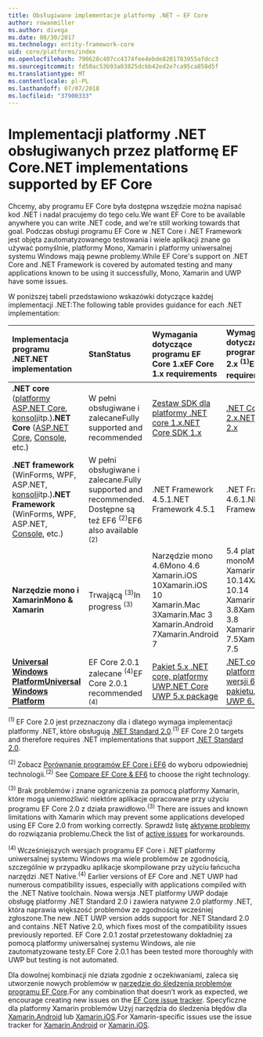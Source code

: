 ```yaml
---
title: Obsługiwane implementacje platformy .NET — EF Core
author: rowanmiller
ms.author: divega
ms.date: 08/30/2017
ms.technology: entity-framework-core
uid: core/platforms/index
ms.openlocfilehash: 790628c407cc4374fee4ebde8201783955afdcc3
ms.sourcegitcommit: fd50ac53b93a03825dcbb42ed2e7ca95ca858d5f
ms.translationtype: MT
ms.contentlocale: pl-PL
ms.lasthandoff: 07/07/2018
ms.locfileid: "37900333"
---
```

# <a name="net-implementations-supported-by-ef-core"></a><span data-ttu-id="ed609-102">Implementacji platformy .NET obsługiwanych przez platformę EF Core</span><span class="sxs-lookup"><span data-stu-id="ed609-102">.NET implementations supported by EF Core</span></span>

<span data-ttu-id="ed609-103">Chcemy, aby programu EF Core była dostępna wszędzie można napisać kod .NET i nadal pracujemy do tego celu.</span><span class="sxs-lookup"><span data-stu-id="ed609-103">We want EF Core to be available anywhere you can write .NET code, and we're still working towards that goal.</span></span> <span data-ttu-id="ed609-104">Podczas obsługi programu EF Core w .NET Core i .NET Framework jest objęta zautomatyzowanego testowania i wiele aplikacji znane go używać pomyślnie, platformy Mono, Xamarin i platformy uniwersalnej systemu Windows mają pewne problemy.</span><span class="sxs-lookup"><span data-stu-id="ed609-104">While EF Core's support on .NET Core and .NET Framework is covered by automated testing and many applications known to be using it successfully, Mono, Xamarin and UWP have some issues.</span></span>

<span data-ttu-id="ed609-105">W poniższej tabeli przedstawiono wskazówki dotyczące każdej implementacji .NET:</span><span class="sxs-lookup"><span data-stu-id="ed609-105">The following table provides guidance for each .NET implementation:</span></span>

| <span data-ttu-id="ed609-106">Implementacja programu .NET</span><span class="sxs-lookup"><span data-stu-id="ed609-106">.NET implementation</span></span>                                                                                                  | <span data-ttu-id="ed609-107">Stan</span><span class="sxs-lookup"><span data-stu-id="ed609-107">Status</span></span>                                                             | <span data-ttu-id="ed609-108">Wymagania dotyczące programu EF Core 1.x</span><span class="sxs-lookup"><span data-stu-id="ed609-108">EF Core 1.x requirements</span></span>                                                                                | <span data-ttu-id="ed609-109">Wymagania dotyczące programu EF Core 2.x <sup>(1)</sup></span><span class="sxs-lookup"><span data-stu-id="ed609-109">EF Core 2.x requirements <sup>(1)</sup></span></span>                                                                 |
|:---------------------------------------------------------------------------------------------------------------------|:-------------------------------------------------------------------|:--------------------------------------------------------------------------------------------------------|:--------------------------------------------------------------------------------------------------------|
| <span data-ttu-id="ed609-110">**.NET core** ([platformy ASP.NET Core](../get-started/aspnetcore/index.md), [konsoli](../get-started/netcore/index.md)itp.)</span><span class="sxs-lookup"><span data-stu-id="ed609-110">**.NET Core** ([ASP.NET Core](../get-started/aspnetcore/index.md), [Console](../get-started/netcore/index.md), etc.)</span></span> | <span data-ttu-id="ed609-111">W pełni obsługiwane i zalecane</span><span class="sxs-lookup"><span data-stu-id="ed609-111">Fully supported and recommended</span></span>                                    | [<span data-ttu-id="ed609-112">Zestaw SDK dla platformy .NET core 1.x</span><span class="sxs-lookup"><span data-stu-id="ed609-112">.NET Core SDK 1.x</span></span>](https://www.microsoft.com/net/core/)                                                | [<span data-ttu-id="ed609-113">.NET Core SDK 2.x</span><span class="sxs-lookup"><span data-stu-id="ed609-113">.NET Core SDK 2.x</span></span>](https://www.microsoft.com/net/core/)                                                |
| <span data-ttu-id="ed609-114">**.NET framework** (WinForms, WPF, ASP.NET, [konsoli](../get-started/full-dotnet/index.md)itp.)</span><span class="sxs-lookup"><span data-stu-id="ed609-114">**.NET Framework** (WinForms, WPF, ASP.NET, [Console](../get-started/full-dotnet/index.md), etc.)</span></span>                    | <span data-ttu-id="ed609-115">W pełni obsługiwane i zalecane.</span><span class="sxs-lookup"><span data-stu-id="ed609-115">Fully supported and recommended.</span></span> <span data-ttu-id="ed609-116">Dostępne są też EF6 <sup>(2)</sup></span><span class="sxs-lookup"><span data-stu-id="ed609-116">EF6 also available <sup>(2)</sup></span></span> | <span data-ttu-id="ed609-117">.NET Framework 4.5.1</span><span class="sxs-lookup"><span data-stu-id="ed609-117">.NET Framework 4.5.1</span></span>                                                                                    | <span data-ttu-id="ed609-118">.NET Framework 4.6.1</span><span class="sxs-lookup"><span data-stu-id="ed609-118">.NET Framework 4.6.1</span></span>                                                                                    |
| <span data-ttu-id="ed609-119">**Narzędzie mono i Xamarin**</span><span class="sxs-lookup"><span data-stu-id="ed609-119">**Mono & Xamarin**</span></span>                                                                                                   | <span data-ttu-id="ed609-120">Trwającą <sup>(3)</sup></span><span class="sxs-lookup"><span data-stu-id="ed609-120">In progress <sup>(3)</sup></span></span>                                         | <span data-ttu-id="ed609-121">Narzędzie mono 4.6</span><span class="sxs-lookup"><span data-stu-id="ed609-121">Mono 4.6</span></span> <br/> <span data-ttu-id="ed609-122">Xamarin.iOS 10</span><span class="sxs-lookup"><span data-stu-id="ed609-122">Xamarin.iOS 10</span></span> <br/> <span data-ttu-id="ed609-123">Xamarin.Mac 3</span><span class="sxs-lookup"><span data-stu-id="ed609-123">Xamarin.Mac 3</span></span> <br/> <span data-ttu-id="ed609-124">Xamarin.Android 7</span><span class="sxs-lookup"><span data-stu-id="ed609-124">Xamarin.Android 7</span></span>                               | <span data-ttu-id="ed609-125">5.4 platformy mono</span><span class="sxs-lookup"><span data-stu-id="ed609-125">Mono 5.4</span></span> <br/> <span data-ttu-id="ed609-126">Xamarin.iOS 10.14</span><span class="sxs-lookup"><span data-stu-id="ed609-126">Xamarin.iOS 10.14</span></span> <br/> <span data-ttu-id="ed609-127">Xamarin.Mac 3.8</span><span class="sxs-lookup"><span data-stu-id="ed609-127">Xamarin.Mac 3.8</span></span> <br/> <span data-ttu-id="ed609-128">Xamarin.Android 7.5</span><span class="sxs-lookup"><span data-stu-id="ed609-128">Xamarin.Android 7.5</span></span>                        |
| [<span data-ttu-id="ed609-129">**Universal Windows Platform**</span><span class="sxs-lookup"><span data-stu-id="ed609-129">**Universal Windows Platform**</span></span>](../get-started/uwp/index.md)                                                        | <span data-ttu-id="ed609-130">EF Core 2.0.1 zalecane <sup>(4)</sup></span><span class="sxs-lookup"><span data-stu-id="ed609-130">EF Core 2.0.1 recommended <sup>(4)</sup></span></span>                           | [<span data-ttu-id="ed609-131">Pakiet 5.x .NET core, platformy UWP</span><span class="sxs-lookup"><span data-stu-id="ed609-131">.NET Core UWP 5.x package</span></span>](https://www.nuget.org/packages/Microsoft.NETCore.UniversalWindowsPlatform/) | [<span data-ttu-id="ed609-132">.NET core, platformy UWP w wersji 6.x pakietu</span><span class="sxs-lookup"><span data-stu-id="ed609-132">.NET Core UWP 6.x package</span></span>](https://www.nuget.org/packages/Microsoft.NETCore.UniversalWindowsPlatform/) |

<span data-ttu-id="ed609-133"><sup>(1) </sup> EF Core 2.0 jest przeznaczony dla i dlatego wymaga implementacji platformy .NET, które obsługują [.NET Standard 2.0](https://docs.microsoft.com/dotnet/standard/net-standard).</span><span class="sxs-lookup"><span data-stu-id="ed609-133"><sup>(1)</sup> EF Core 2.0 targets and therefore requires .NET implementations that support [.NET Standard 2.0](https://docs.microsoft.com/dotnet/standard/net-standard).</span></span>

<span data-ttu-id="ed609-134"><sup>(2) </sup> Zobacz [Porównanie programów EF Core i EF6](../../efcore-and-ef6/index.md) do wyboru odpowiedniej technologii.</span><span class="sxs-lookup"><span data-stu-id="ed609-134"><sup>(2)</sup> See [Compare EF Core & EF6](../../efcore-and-ef6/index.md) to choose the right technology.</span></span>

<span data-ttu-id="ed609-135"><sup>(3) </sup> Brak problemów i znane ograniczenia za pomocą platformy Xamarin, które mogą uniemożliwić niektóre aplikacje opracowane przy użyciu programu EF Core 2.0 z działa prawidłowo.</span><span class="sxs-lookup"><span data-stu-id="ed609-135"><sup>(3)</sup> There are issues and known limitations with Xamarin which may prevent some applications developed using EF Core 2.0 from working correctly.</span></span> <span data-ttu-id="ed609-136">Sprawdź listę [aktywne problemy](https://github.com/aspnet/entityframeworkCore/issues?q=is%3Aopen+is%3Aissue+label%3Aarea-xamarin) do rozwiązania problemu.</span><span class="sxs-lookup"><span data-stu-id="ed609-136">Check the list of [active issues](https://github.com/aspnet/entityframeworkCore/issues?q=is%3Aopen+is%3Aissue+label%3Aarea-xamarin) for workarounds.</span></span>

<span data-ttu-id="ed609-137"><sup>(4) </sup> Wcześniejszych wersjach programu EF Core i .NET platformy uniwersalnej systemu Windows ma wiele problemów ze zgodnością, szczególnie w przypadku aplikacje skompilowane przy użyciu łańcucha narzędzi .NET Native.</span><span class="sxs-lookup"><span data-stu-id="ed609-137"><sup>(4)</sup> Earlier versions of EF Core and .NET UWP had numerous compatibility issues, especially with applications compiled with the .NET Native toolchain.</span></span> <span data-ttu-id="ed609-138">Nowa wersja .NET platformy UWP dodaje obsługę platformy .NET Standard 2.0 i zawiera natywne 2.0 platformy .NET, która naprawia większość problemów ze zgodnością wcześniej zgłoszone.</span><span class="sxs-lookup"><span data-stu-id="ed609-138">The new .NET UWP version adds support for .NET Standard 2.0 and contains .NET Native 2.0, which fixes most of the compatibility issues previously reported.</span></span> <span data-ttu-id="ed609-139">EF Core 2.0.1 został przetestowany dokładniej za pomocą platformy uniwersalnej systemu Windows, ale nie zautomatyzowane testy.</span><span class="sxs-lookup"><span data-stu-id="ed609-139">EF Core 2.0.1 has been tested more thoroughly with UWP but testing is not automated.</span></span>

<span data-ttu-id="ed609-140">Dla dowolnej kombinacji nie działa zgodnie z oczekiwaniami, zaleca się utworzenie nowych problemów w [narzędzie do śledzenia problemów programu EF Core](https://github.com/aspnet/entityframeworkcore/issues/new).</span><span class="sxs-lookup"><span data-stu-id="ed609-140">For any combination that doesn’t work as expected, we encourage creating new issues on the [EF Core issue tracker](https://github.com/aspnet/entityframeworkcore/issues/new).</span></span> <span data-ttu-id="ed609-141">Specyficzne dla platformy Xamarin problemów Użyj narzędzia do śledzenia błędów dla [Xamarin.Android](https://github.com/xamarin/xamarin-android/issues/new) lub [Xamarin.iOS](https://github.com/xamarin/xamarin-macios/issues/new).</span><span class="sxs-lookup"><span data-stu-id="ed609-141">For Xamarin-specific issues use the issue tracker for [Xamarin.Android](https://github.com/xamarin/xamarin-android/issues/new) or [Xamarin.iOS](https://github.com/xamarin/xamarin-macios/issues/new).</span></span>
